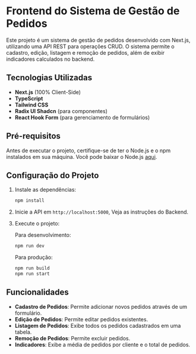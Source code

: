 # Frontend do Sistema de Gestão de Pedidos

Este projeto é um sistema de gestão de pedidos desenvolvido com Next.js, utilizando uma API REST para operações CRUD. O sistema permite o cadastro, edição, listagem e remoção de pedidos, além de exibir indicadores calculados no backend.

## Tecnologias Utilizadas

- **Next.js** (100% Client-Side)
- **TypeScript**
- **Tailwind CSS**
- **Radix UI Shadcn** (para componentes)
- **React Hook Form** (para gerenciamento de formulários)

## Pré-requisitos

Antes de executar o projeto, certifique-se de ter o Node.js e o npm instalados em sua máquina. Você pode baixar o Node.js [aqui](https://nodejs.org/).

## Configuração do Projeto

1. Instale as dependências:

   ```bash
   npm install
   ```

2. Inicie a API em `http://localhost:5000`, Veja as instruções do Backend.

3. Execute o projeto:

   Para desenvolvimento:

   ```bash
   npm run dev
   ```

   Para produção:

   ```bash
   npm run build
   npm run start
   ```

## Funcionalidades

- **Cadastro de Pedidos**: Permite adicionar novos pedidos através de um formulário.
- **Edição de Pedidos**: Permite editar pedidos existentes.
- **Listagem de Pedidos**: Exibe todos os pedidos cadastrados em uma tabela.
- **Remoção de Pedidos**: Permite excluir pedidos.
- **Indicadores**: Exibe a média de pedidos por cliente e o total de pedidos.
